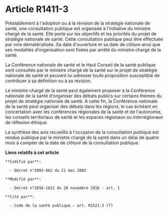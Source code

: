 # Article R1411-3

Préalablement  à l'adoption ou à la révision de la stratégie nationale de santé, une  consultation publique est organisée à
l'initiative du ministre chargé de  la santé. Elle porte sur les objectifs et les priorités du projet de  stratégie nationale
de santé. Cette consultation publique peut être  effectuée par voie dématérialisée. Sa date d'ouverture et sa date de
clôture ainsi que ses modalités d'organisation sont fixées par arrêté du  ministre chargé de la santé. 

La Conférence  nationale de santé et le Haut Conseil de la santé publique sont  consultés par le ministre chargé de la santé
sur le projet de stratégie  nationale de santé et peuvent lui adresser toute proposition susceptible  de contribuer à sa
définition ou à sa révision. 

Le ministre chargé de la santé peut également proposer à la Conférence  nationale de la santé d'organiser des débats publics
sur certains thèmes  du projet de stratégie nationale de santé. A cette fin, la Conférence  nationale de la santé peut
organiser des débats dans les régions, le cas  échéant en concertation avec les conférences régionales de la santé et  de
l'autonomie, les conseils territoriaux de santé et les espaces  régionaux ou interrégionaux de réflexion éthique. 

La synthèse des avis recueillis à l'occasion de la consultation  publique est rendue publique par le ministre chargé de la
santé dans un  délai de quatre mois à compter de la date de clôture de la consultation  publique.

**Liens relatifs à cet article**

	**Codifié par**:

	  - Décret n°2003-462 du 21 mai 2003

	**Modifié par**:

	  - Décret n°2016-1621 du 28 novembre 2016 - art. 1

	**Cité par**:

	  - Code de la santé publique - art. R1521-3 (T)
